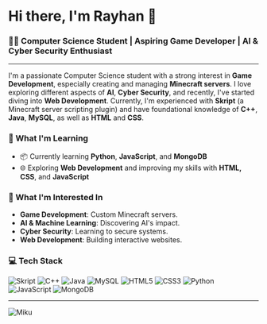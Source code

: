 # Hi there, I'm Rayhan 👋

### 👨‍💻 Computer Science Student | Aspiring Game Developer | AI & Cyber Security Enthusiast

---

I'm a passionate Computer Science student with a strong interest in **Game Development**, especially creating and managing **Minecraft servers**. I love exploring different aspects of **AI**, **Cyber Security**, and recently, I've started diving into **Web Development**. Currently, I'm experienced with **Skript** (a Minecraft server scripting plugin) and have foundational knowledge of **C++**, **Java**, **MySQL**, as well as **HTML** and **CSS**.

### 🌱 What I'm Learning
- 📦 Currently learning **Python**, **JavaScript**, and **MongoDB**
- 🌐 Exploring **Web Development** and improving my skills with **HTML, CSS**, and **JavaScript**

### 🚀 What I'm Interested In
- **Game Development**: Custom Minecraft servers.
- **AI & Machine Learning**: Discovering AI's impact.
- **Cyber Security**: Learning to secure systems.
- **Web Development**: Building interactive websites.

### 💻 Tech Stack

![Skript](https://img.shields.io/badge/Skript-1E90FF.svg?style=for-the-badge) ![C++](https://img.shields.io/badge/C++-00599C.svg?style=for-the-badge&logo=c%2B%2B&logoColor=white) ![Java](https://img.shields.io/badge/Java-007396.svg?style=for-the-badge&logo=java&logoColor=white) ![MySQL](https://img.shields.io/badge/mysql-4479A1.svg?style=for-the-badge&logo=mysql&logoColor=white) ![HTML5](https://img.shields.io/badge/html5-E34F26.svg?style=for-the-badge&logo=html5&logoColor=white) ![CSS3](https://img.shields.io/badge/css3-1572B6.svg?style=for-the-badge&logo=css3&logoColor=white) ![Python](https://img.shields.io/badge/python-3776AB.svg?style=for-the-badge&logo=python&logoColor=white)
 ![JavaScript](https://img.shields.io/badge/JavaScript-F7DF1E.svg?style=for-the-badge&logo=javascript&logoColor=black) ![MongoDB](https://img.shields.io/badge/MongoDB-47A248.svg?style=for-the-badge&logo=mongodb&logoColor=white)
 
 ---
 
 ![Miku](https://media.tenor.com/PYYDvuF4lIYAAAAi/hatsune-miku.gif)

<!--
**rayhandestian/rayhandestian** is a ✨ _special_ ✨ repository because its `README.md` (this file) appears on your GitHub profile.

Here are some ideas to get you started:

- 🔭 I’m currently working on ...
- 🌱 I’m currently learning ...
- 👯 I’m looking to collaborate on ...
- 🤔 I’m looking for help with ...
- 💬 Ask me about ...
- 📫 How to reach me: ...
- 😄 Pronouns: ...
- ⚡ Fun fact: ...
-->
